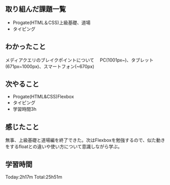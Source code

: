 ## 取り組んだ課題一覧
 - Progate(HTML＆CSS)上級基礎、道場
 - タイピング
## わかったこと
   メディアクエリのブレイクポイントについて
　PC(1001px~)、タブレット(671px~1000px)、スマートフォン(~670px)
## 次やること
 - Progate(HTML&CSS)Flexbox
 - タイピング
 - 学習時間3h
## 感じたこと
  無事、上級基礎と道場編を終了できた。次はFlexboxを勉強するので、似た動きをするfloatとの違いや使い方について意識しながら学ぶ。
## 学習時間
Today:2h17m  Total:25h51m